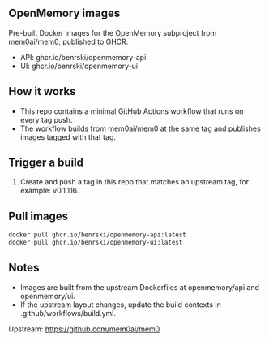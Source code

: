 ## OpenMemory images

Pre-built Docker images for the OpenMemory subproject from mem0ai/mem0, published to GHCR.

- API: ghcr.io/benrski/openmemory-api
- UI: ghcr.io/benrski/openmemory-ui

## How it works

- This repo contains a minimal GitHub Actions workflow that runs on every tag push.
- The workflow builds from mem0ai/mem0 at the same tag and publishes images tagged with that tag.

## Trigger a build

1. Create and push a tag in this repo that matches an upstream tag, for example: v0.1.116.

## Pull images

```bash
docker pull ghcr.io/benrski/openmemory-api:latest
docker pull ghcr.io/benrski/openmemory-ui:latest
```

## Notes

- Images are built from the upstream Dockerfiles at openmemory/api and openmemory/ui.
- If the upstream layout changes, update the build contexts in .github/workflows/build.yml.

Upstream: https://github.com/mem0ai/mem0
